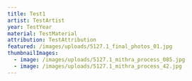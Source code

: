 ```yaml
---
title: Test1
artist: TestArtist
year: TestYear
material: TestMaterial
attribution: TestAttribution
featured: /images/uploads/5127.1_final_photos_01.jpg
thumbnailImages:
  - image: /images/uploads/5127.1_mithra_process_085.jpg
  - image: /images/uploads/5127.1_mithra_process_42.jpg
---
```

